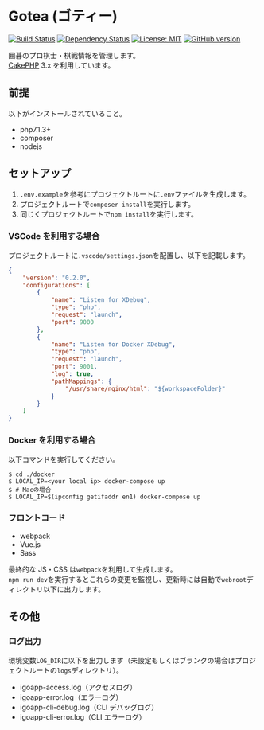 # Gotea (ゴティー)

[![Build Status](https://travis-ci.org/gotoeveryone/gotea.svg?branch=master)](https://travis-ci.org/cicatrice/travis-test)
[![Dependency Status](https://beta.gemnasium.com/badges/github.com/gotoeveryone/gotea.svg)](https://beta.gemnasium.com/projects/github.com/gotoeveryone/gotea)
[![License: MIT](https://img.shields.io/badge/License-MIT-yellow.svg)](https://github.com/gotoeveryone/gotea/blob/master/LICENSE)
[![GitHub version](https://badge.fury.io/gh/gotoeveryone%2Fgotea.svg)](https://badge.fury.io/gh/gotoeveryone%2Fgotea)

囲碁のプロ棋士・棋戦情報を管理します。  
[CakePHP](http://cakephp.org) 3.x を利用しています。

## 前提

以下がインストールされていること。

*   php7.1.3+
*   composer
*   nodejs

## セットアップ

1.  `.env.example`を参考にプロジェクトルートに`.env`ファイルを生成します。
2.  プロジェクトルートで`composer install`を実行します。
3.  同じくプロジェクトルートで`npm install`を実行します。

### VSCode を利用する場合

プロジェクトルートに`.vscode/settings.json`を配置し、以下を記載します。

```json
{
    "version": "0.2.0",
    "configurations": [
        {
            "name": "Listen for XDebug",
            "type": "php",
            "request": "launch",
            "port": 9000
        },
        {
            "name": "Listen for Docker XDebug",
            "type": "php",
            "request": "launch",
            "port": 9001,
            "log": true,
            "pathMappings": {
                "/usr/share/nginx/html": "${workspaceFolder}"
            }
        }
    ]
}
```

### Docker を利用する場合

以下コマンドを実行してください。

```
$ cd ./docker
$ LOCAL_IP=<your local ip> docker-compose up
$ # Macの場合
$ LOCAL_IP=$(ipconfig getifaddr en1) docker-compose up
```

### フロントコード

*   webpack
*   Vue.js
*   Sass

最終的な JS・CSS は`webpack`を利用して生成します。  
`npm run dev`を実行するとこれらの変更を監視し、更新時には自動で`webroot`ディレクトリ以下に出力します。

## その他

### ログ出力

環境変数`LOG_DIR`に以下を出力します（未設定もしくはブランクの場合はプロジェクトルートの`logs`ディレクトリ）。

*   igoapp-access.log（アクセスログ）
*   igoapp-error.log（エラーログ）
*   igoapp-cli-debug.log（CLI デバッグログ）
*   igoapp-cli-error.log（CLI エラーログ）

